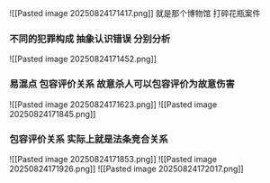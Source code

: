 ![[Pasted image 20250824171417.png]]
就是那个博物馆 打碎花瓶案件

### 不同的犯罪构成 抽象认识错误 分别分析
![[Pasted image 20250824171452.png]]
### 易混点 包容评价关系 故意杀人可以包容评价为故意伤害
![[Pasted image 20250824171623.png]]
![[Pasted image 20250824171845.png]]
### 包容评价关系 实际上就是法条竞合关系
![[Pasted image 20250824171853.png]]
![[Pasted image 20250824171926.png]]
![[Pasted image 20250824172017.png]]







